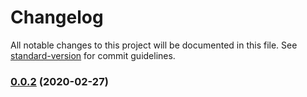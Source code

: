 # Changelog

All notable changes to this project will be documented in this file. See [standard-version](https://github.com/conventional-changelog/standard-version) for commit guidelines.

### [0.0.2](https://github.com/simllll/node-radius-server/compare/v0.0.1...v0.0.2) (2020-02-27)

